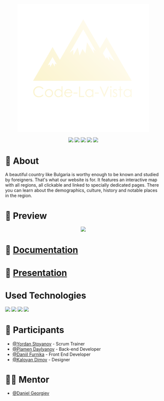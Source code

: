 <p align="center">
<img src= "code-la-vista/Documentation/logo.png" width="425" text-align="center">
</p>

<p align ="center">
   <img src = "https://img.shields.io/github/languages/count/YSStoyanov20/Code-La-Vista?style=for-the-badge"> <img src = "https://img.shields.io/github/contributors/YSStoyanov20/Code-La-Vista?style=for-the-badge"> <img src = "https://img.shields.io/github/repo-size/YSStoyanov20/Code-La-Vista?style=for-the-badge">  
   <img src = "https://img.shields.io/github/last-commit/YSStoyanov20/Code-La-Vista?style=for-the-badge"> <img src = "https://img.shields.io/github/languages/top/YSStoyanov20/Code-La-Vista?style=for-the-badge">
  </p>
   

#

# 📖 About
A beautiful country like Bulgaria is worthy enough to be known and studied by foreigners. That's what our website is for. It features an interactive map with all regions, all clickable and linked to specially dedicated pages. There you can learn about the demographics, culture, history and notable places in the region.


# 🔭 Preview
<p align = "center">
<img src = "https://cdn.discordapp.com/attachments/943523378659229706/953733246150115338/unknown.png">
</p>

# 📄 [Documentation](https://github.com/YSStoyanov20/Code-La-Vista/tree/main/Documentation)
# 📄 [Presentation](https://github.com/YSStoyanov20/Code-La-Vista/blob/main/Documentation/Code-La-Vista.pptx)



# Used Technologies
<img src = "https://cdn.worldvectorlogo.com/logos/html-1.svg" width = "40"> <img src = "https://upload.wikimedia.org/wikipedia/commons/thumb/d/d5/CSS3_logo_and_wordmark.svg/1200px-CSS3_logo_and_wordmark.svg.png" width = "40"> <img src ="https://fedojo.com/wp-content/uploads/2019/03/logo-javascript-png-html-code-allows-to-embed-javascript-logo-in-your-website-587.png" width = "80"> <img src ="https://upload.wikimedia.org/wikipedia/commons/thumb/9/9a/Visual_Studio_Code_1.35_icon.svg/2048px-Visual_Studio_Code_1.35_icon.svg.png" width = "45">

# 🧍 Participants

* [@Yordan Stoyanov](https://github.com/YSStoyanov20) - Scrum Trainer
* [@Plamen Daylyanov](https://github.com/PRDaylyanov20) - Back-end Developer
* [@Daniil Furnika](https://github.com/DVFurnika20) - Front End Developer
* [@Kaloyan Dimov](https://github.com/KHDimov20) - Designer

# 👨‍🏫 Mentor
* [@Daniel Georgiev](https://github.com/DZGeorgiev19)